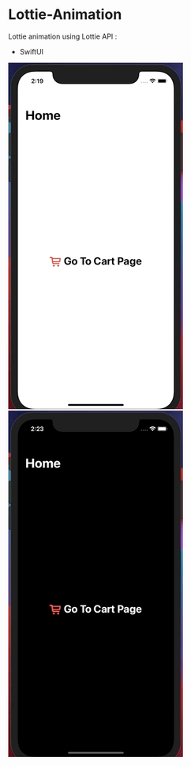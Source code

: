 # Lottie-Animation

Lottie animation using Lottie API : 

- SwiftUI 


![](https://github.com/Guanais/Lottie-Animation/blob/origin/DELETE_ME/Lottie_Animation%202.gif?raw=true)    ![](https://github.com/Guanais/Lottie-Animation/blob/origin/DELETE_ME/lottie_animation_dark%202.gif?raw=true)

